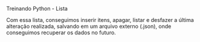 Treinando Python - Lista

Com essa lista, conseguimos inserir itens, apagar, listar e desfazer a última alteração realizada, salvando em um arquivo externo (.json), onde conseguimos recuperar os dados no futuro.

